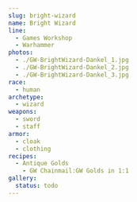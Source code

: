 ```yaml
---
slug: bright-wizard
name: Bright Wizard
line:
  - Games Workshop
  - Warhammer
photos:
  - ./GW-BrightWizard-Dankel_1.jpg
  - ./GW-BrightWizard-Dankel_2.jpg
  - ./GW-BrightWizard-Dankel_3.jpg
race:
  - human
archetype:
  - wizard
weapons:
  - sword
  - staff
armor:
  - cloak
  - clothing
recipes:
  - Antique Golds
    - GW Chainmail:GW Golds in 1:1
gallery:
  status: todo
---
```


